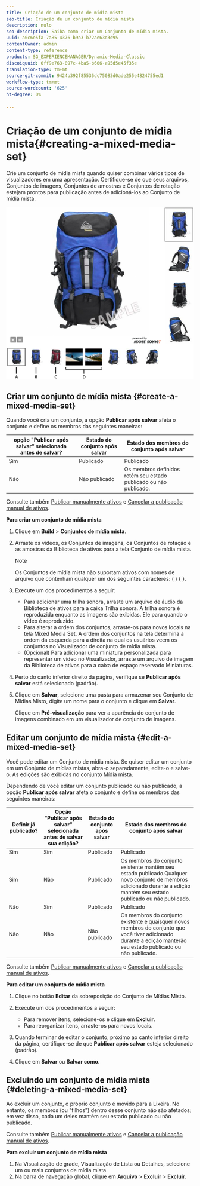 ```yaml
---
title: Criação de um conjunto de mídia mista
seo-title: Criação de um conjunto de mídia mista
description: nulo
seo-description: Saiba como criar um Conjunto de mídia mista.
uuid: a0c6e5fa-7a85-4376-b9a3-b72ae63d3d95
contentOwner: admin
content-type: reference
products: SG_EXPERIENCEMANAGER/Dynamic-Media-Classic
discoiquuid: 0ff9e763-897c-4ba5-b606-a95d5e45f35e
translation-type: tm+mt
source-git-commit: 9424b392f85536dc75083d0ade255e4824755ed1
workflow-type: tm+mt
source-wordcount: '625'
ht-degree: 0%

---
```



# Criação de um conjunto de mídia mista{#creating-a-mixed-media-set}

Crie um conjunto de mídia mista quando quiser combinar vários tipos de visualizadores em uma apresentação. Certifique-se de que seus arquivos, Conjuntos de imagens, Conjuntos de amostras e Conjuntos de rotação estejam prontos para publicação antes de adicioná-los ao Conjunto de mídia mista.

![Conjunto de mídia mista](/help/assets/mm_mixed_media_set.png)

## Criar um conjunto de mídia mista {#create-a-mixed-media-set}

Quando você cria um conjunto, a opção **Publicar após salvar** afeta o conjunto e define os membros das seguintes maneiras:

| opção &quot;Publicar após salvar&quot; selecionada antes de salvar? | Estado do conjunto após salvar | Estado dos membros do conjunto após salvar |
|--- |--- |--- |
| Sim | Publicado | Publicado |
| Não | Não publicado | Os membros definidos retêm seu estado publicado ou não publicado. |

Consulte também [Publicar manualmente ativos](publishing-files.md#manually_publishing_assets) e [Cancelar a publicação manual de ativos](publishing-files.md#manually_unpublishing_assets).

**Para criar um conjunto de mídia mista**

1. Clique em **Build** > **Conjuntos de mídia mista**.
1. Arraste os vídeos, os Conjuntos de imagens, os Conjuntos de rotação e as amostras da Biblioteca de ativos para a tela Conjunto de mídia mista.

   >[!NOTE]
   >
   >Os Conjuntos de mídia mista não suportam ativos com nomes de arquivo que contenham qualquer um dos seguintes caracteres: ( ) { }.

1. Execute um dos procedimentos a seguir:

   * Para adicionar uma trilha sonora, arraste um arquivo de áudio da Biblioteca de ativos para a caixa Trilha sonora. A trilha sonora é reproduzida enquanto as imagens são exibidas. Ele para quando o vídeo é reproduzido.
   * Para alterar a ordem dos conjuntos, arraste-os para novos locais na tela Mixed Media Set. A ordem dos conjuntos na tela determina a ordem da esquerda para a direita na qual os usuários veem os conjuntos no Visualizador de conjunto de mídia mista.
   * (Opcional) Para adicionar uma miniatura personalizada para representar um vídeo no Visualizador, arraste um arquivo de imagem da Biblioteca de ativos para a caixa de espaço reservado Miniaturas.

1. Perto do canto inferior direito da página, verifique se **Publicar após salvar** está selecionado (padrão).
1. Clique em **Salvar**, selecione uma pasta para armazenar seu Conjunto de Mídias Misto, digite um nome para o conjunto e clique em **Salvar**.

   Clique em **Pré-visualização** para ver a aparência do conjunto de imagens combinado em um visualizador de conjunto de imagens.

## Editar um conjunto de mídia mista {#edit-a-mixed-media-set}

Você pode editar um Conjunto de mídia mista. Se quiser editar um conjunto em um Conjunto de mídias mistas, abra-o separadamente, edite-o e salve-o. As edições são exibidas no conjunto Mídia mista.

Dependendo de você editar um conjunto publicado ou não publicado, a opção **Publicar após salvar** afeta o conjunto e define os membros das seguintes maneiras:

| Definir já publicado? | Opção &quot;Publicar após salvar&quot; selecionada antes de salvar sua edição? | Estado do conjunto após salvar | Estado dos membros do conjunto após salvar |
|--- |--- |--- |--- |
| Sim | Sim | Publicado | Publicado |
| Sim | Não | Publicado | Os membros do conjunto existente mantêm seu estado publicado.Qualquer novo conjunto de membros adicionado durante a edição mantém seu estado publicado ou não publicado. |
| Não | Sim | Publicado | Publicado |
| Não | Não | Não publicado | Os membros do conjunto existente e quaisquer novos membros do conjunto que você tiver adicionado durante a edição manterão seu estado publicado ou não publicado. |

Consulte também [Publicar manualmente ativos](publishing-files.md#manually_publishing_assets) e [Cancelar a publicação manual de ativos](publishing-files.md#manually_unpublishing_assets).

**Para editar um conjunto de mídia mista**

1. Clique no botão **Editar** da sobreposição do Conjunto de Mídias Misto.
1. Execute um dos procedimentos a seguir:

   * Para remover itens, selecione-os e clique em **Excluir**.
   * Para reorganizar itens, arraste-os para novos locais.

1. Quando terminar de editar o conjunto, próximo ao canto inferior direito da página, certifique-se de que **Publicar após salvar** esteja selecionado (padrão).
1. Clique em **Salvar** ou **Salvar como**.

## Excluindo um conjunto de mídia mista {#deleting-a-mixed-media-set}

Ao excluir um conjunto, o próprio conjunto é movido para a Lixeira. No entanto, os membros (ou &quot;filhos&quot;) dentro desse conjunto não são afetados; em vez disso, cada um deles mantém seu estado publicado ou não publicado.

Consulte também [Publicar manualmente ativos](publishing-files.md#manually_publishing_assets) e [Cancelar a publicação manual de ativos](publishing-files.md#manually_unpublishing_assets).

**Para excluir um conjunto de mídia mista**

1. Na Visualização de grade, Visualização de Lista ou Detalhes, selecione um ou mais conjuntos de mídia mista.
1. Na barra de navegação global, clique em **Arquivo** > **Excluir** > **Excluir**.

